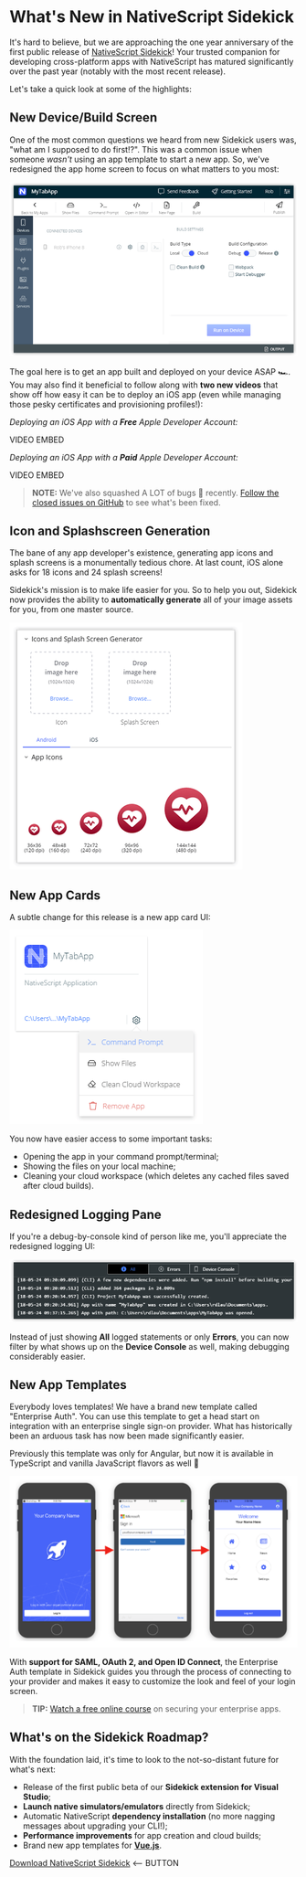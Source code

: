# What's New in NativeScript Sidekick

It's hard to believe, but we are approaching the one year anniversary of the first public release of [NativeScript Sidekick](https://www.nativescript.org/nativescript-sidekick)! Your trusted companion for developing cross-platform apps with NativeScript has matured significantly over the past year (notably with the most recent release).

Let's take a quick look at some of the highlights:

## New Device/Build Screen

One of the most common questions we heard from new Sidekick users was, "what am I supposed to do first!?". This was a common issue when someone *wasn't* using an app template to start a new app. So, we've redesigned the app home screen to focus on what matters to you most:

![new device screen](new-device-screen.png)

The goal here is to get an app built and deployed on your device ASAP 🏎️. You may also find it beneficial to follow along with **two new videos** that show off how easy it can be to deploy an iOS app (even while managing those pesky certificates and provisioning profiles!):

*Deploying an iOS App with a <strong>Free</strong> Apple Developer Account:*

VIDEO EMBED

*Deploying an iOS App with a <strong>Paid</strong> Apple Developer Account:*

VIDEO EMBED

> **NOTE:** We've also squashed A LOT of bugs 🐛 recently. [Follow the closed issues on GitHub](https://github.com/NativeScript/sidekick-feedback/issues?q=is%3Aissue+is%3Aclosed) to see what's been fixed.

## Icon and Splashscreen Generation

The bane of any app developer's existence, generating app icons and splash screens is a monumentally tedious chore. At last count, iOS alone asks for 18 icons and 24 splash screens!

Sidekick's mission is to make life easier for you. So to help you out, Sidekick now provides the ability to **automatically generate** all of your image assets for you, from one master source.

![icons and splashscreen generation](icons.png)

## New App Cards

A subtle change for this release is a new app card UI:

![new app card ui](new-app-card.png)

You now have easier access to some important tasks:

- Opening the app in your command prompt/terminal;
- Showing the files on your local machine;
- Cleaning your cloud workspace (which deletes any cached files saved after cloud builds).

## Redesigned Logging Pane

If you're a debug-by-console kind of person like me, you'll appreciate the redesigned logging UI:

![new console logging pane](new-console.png)

Instead of just showing **All** logged statements or only **Errors**, you can now filter by what shows up on the **Device Console** as well, making debugging considerably easier.

## New App Templates

Everybody loves templates! We have a brand new template called "Enterprise Auth". You can use this template to get a head start on integration with an enterprise single sign-on provider. What has historically been an arduous task has now been made significantly easier.

Previously this template was only for Angular, but now it is available in TypeScript and vanilla JavaScript flavors as well 🍦

![enterprise auth template](enterprise-auth.png)

With **support for SAML, OAuth 2, and Open ID Connect**, the Enterprise Auth template in Sidekick guides you through the process of connecting to your provider and makes it easy to customize the look and feel of your login screen.

> **TIP:** [Watch a free online course](https://courses.nativescripting.com/p/nativescript-enterprise-auth/?product_id=308158&coupon_code=AUTH101) on securing your enterprise apps.

## What's on the Sidekick Roadmap?

With the foundation laid, it's time to look to the not-so-distant future for what's next:

- Release of the first public beta of our **Sidekick extension for Visual Studio**;
- **Launch native simulators/emulators** directly from Sidekick;
- Automatic NativeScript **dependency installation** (no more nagging messages about upgrading your CLI!);
- **Performance improvements** for app creation and cloud builds;
- Brand new app templates for [**Vue.js**](https://nativescript-vue.org/).

[Download NativeScript Sidekick](https://www.nativescript.org/nativescript-sidekick) <-- BUTTON
